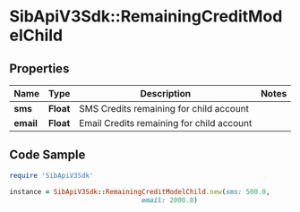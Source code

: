 # SibApiV3Sdk::RemainingCreditModelChild

## Properties

Name | Type | Description | Notes
------------ | ------------- | ------------- | -------------
**sms** | **Float** | SMS Credits remaining for child account | 
**email** | **Float** | Email Credits remaining for child account | 

## Code Sample

```ruby
require 'SibApiV3Sdk'

instance = SibApiV3Sdk::RemainingCreditModelChild.new(sms: 500.0,
                                 email: 2000.0)
```


